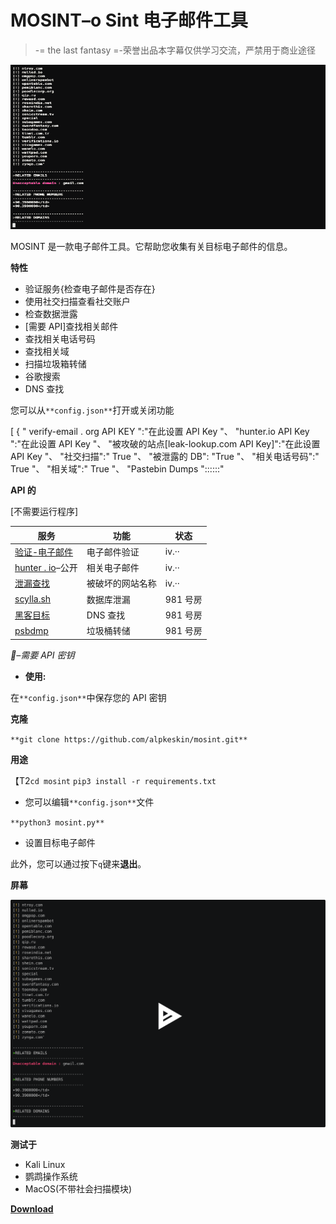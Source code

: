 # MOSINT–o Sint 电子邮件工具

> -= the last fantasy =-荣誉出品本字幕仅供学习交流，严禁用于商业途径

[![MOSINT – OSINT Tool For Emails](img//831e580657446e0621d5cc4337abfb35.png "MOSINT – OSINT Tool For Emails")](https://1.bp.blogspot.com/-_eJdZHcJT6g/X_WbqQLQuUI/AAAAAAAAIRM/Ho4BhxR3EO8fkskGirtmtDjSijvVIHF7ACLcBGAsYHQ/s728/MOSINT%25281%2529.png)

MOSINT 是一款电子邮件工具。它帮助您收集有关目标电子邮件的信息。

**特性**

*   验证服务{检查电子邮件是否存在}
*   使用社交扫描查看社交账户
*   检查数据泄露
*   [需要 API]查找相关邮件
*   查找相关电话号码
*   查找相关域
*   扫描垃圾箱转储
*   谷歌搜索
*   DNS 查找

您可以从`**config.json**`打开或关闭功能

[
{
" verify-email . org API KEY ":"在此设置 API Key "、
"hunter.io API Key ":"在此设置 API Key "、
"被攻破的站点[leak-lookup.com API Key]":"在此设置 API Key "、
"社交扫描":" True "、
"被泄露的 DB": "True "、
"相关电话号码":" True "、
"相关域":" True "、
"Pastebin Dumps "::::::"

**API 的**

[不需要运行程序]

| 服务 | 功能 | 状态 |
| --- | --- | --- |
| [验证-电子邮件](https://verify-email.org/) | 电子邮件验证 | ⅳ.·· |
| [hunter . io](https://hunter.io/)–公开 | 相关电子邮件 | ⅳ.·· |
| [泄漏查找](https://leak-lookup.com/) | 被破坏的网站名称 | ⅳ.·· |
| [scylla.sh](https://scylla.sh/) | 数据库泄漏 | 981 号房 |
| [黑客目标](https://hackertarget.com/) | DNS 查找 | 981 号房 |
| [psbdmp](https://psbdmp.ws/) | 垃圾桶转储 | 981 号房 |

*🔑–需要 API 密钥*

*   **使用:**

在`**config.json**`中保存您的 API 密钥

**克隆**

`**git clone https://github.com/alpkeskin/mosint.git**`

**用途**

【T2`cd mosint`
`pip3 install -r requirements.txt`

*   您可以编辑`**config.json**`文件

`**python3 mosint.py**`

*   设置目标电子邮件

此外，您可以通过按下`q`键来**退出**。

**屏幕**

[![](img//5e42d5e81884731d9bf6e9a9d8d459fb.png)](https://asciinema.org/a/374826)

**测试于**

*   Kali Linux
*   鹦鹉操作系统
*   MacOS(不带社会扫描模块)

[**Download**](https://github.com/alpkeskin/mosint)